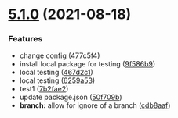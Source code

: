 # [5.1.0](https://github.com/newbish/changelog/compare/v5.0.1...v5.1.0) (2021-08-18)


### Features

* change config ([477c5f4](https://github.com/newbish/changelog/commit/477c5f4858aeaf07a1e5957b6d53c2a7e2afd9bc))
* install local package for testing ([9f586b9](https://github.com/newbish/changelog/commit/9f586b9858b935583f977f405dc79cbd0b917f8f))
* local testing ([467d2c1](https://github.com/newbish/changelog/commit/467d2c167efe40a6edbcddef85d06d2be2c821c5))
* local testing ([6259a53](https://github.com/newbish/changelog/commit/6259a53e03a87358922078d1d6dc12e4f99df493))
* test1 ([7b2fae2](https://github.com/newbish/changelog/commit/7b2fae28b655a60fec8dc7a98b005612d3609d13))
* update package.json ([50f709b](https://github.com/newbish/changelog/commit/50f709b3fe04d2fec7534f8e6440031da7e7ab6f))
* **branch:** allow for ignore of a branch ([cdb8aaf](https://github.com/newbish/changelog/commit/cdb8aaf6bff72f827f3aeb6cfaf6b53044814e99))
